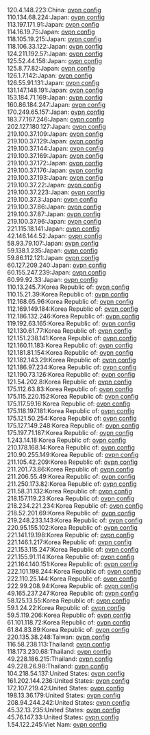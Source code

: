 120.4.148.223:China: [ovpn config](vpn/120_4_148_223.ovpn)  
110.134.68.224:Japan: [ovpn config](vpn/110_134_68_224.ovpn)  
113.197.171.91:Japan: [ovpn config](vpn/113_197_171_91.ovpn)  
114.16.19.75:Japan: [ovpn config](vpn/114_16_19_75.ovpn)  
118.105.19.215:Japan: [ovpn config](vpn/118_105_19_215.ovpn)  
118.106.33.122:Japan: [ovpn config](vpn/118_106_33_122.ovpn)  
124.211.192.57:Japan: [ovpn config](vpn/124_211_192_57.ovpn)  
125.52.44.158:Japan: [ovpn config](vpn/125_52_44_158.ovpn)  
125.8.77.82:Japan: [ovpn config](vpn/125_8_77_82.ovpn)  
126.1.7.142:Japan: [ovpn config](vpn/126_1_7_142.ovpn)  
126.55.91.131:Japan: [ovpn config](vpn/126_55_91_131.ovpn)  
131.147.148.191:Japan: [ovpn config](vpn/131_147_148_191.ovpn)  
153.184.71.169:Japan: [ovpn config](vpn/153_184_71_169.ovpn)  
160.86.184.247:Japan: [ovpn config](vpn/160_86_184_247.ovpn)  
170.249.65.157:Japan: [ovpn config](vpn/170_249_65_157.ovpn)  
183.77.167.246:Japan: [ovpn config](vpn/183_77_167_246.ovpn)  
202.127.180.127:Japan: [ovpn config](vpn/202_127_180_127.ovpn)  
219.100.37.109:Japan: [ovpn config](vpn/219_100_37_109.ovpn)  
219.100.37.129:Japan: [ovpn config](vpn/219_100_37_129.ovpn)  
219.100.37.144:Japan: [ovpn config](vpn/219_100_37_144.ovpn)  
219.100.37.169:Japan: [ovpn config](vpn/219_100_37_169.ovpn)  
219.100.37.172:Japan: [ovpn config](vpn/219_100_37_172.ovpn)  
219.100.37.176:Japan: [ovpn config](vpn/219_100_37_176.ovpn)  
219.100.37.193:Japan: [ovpn config](vpn/219_100_37_193.ovpn)  
219.100.37.22:Japan: [ovpn config](vpn/219_100_37_22.ovpn)  
219.100.37.223:Japan: [ovpn config](vpn/219_100_37_223.ovpn)  
219.100.37.3:Japan: [ovpn config](vpn/219_100_37_3.ovpn)  
219.100.37.86:Japan: [ovpn config](vpn/219_100_37_86.ovpn)  
219.100.37.87:Japan: [ovpn config](vpn/219_100_37_87.ovpn)  
219.100.37.96:Japan: [ovpn config](vpn/219_100_37_96.ovpn)  
221.115.18.141:Japan: [ovpn config](vpn/221_115_18_141.ovpn)  
42.146.144.52:Japan: [ovpn config](vpn/42_146_144_52.ovpn)  
58.93.79.107:Japan: [ovpn config](vpn/58_93_79_107.ovpn)  
59.138.1.235:Japan: [ovpn config](vpn/59_138_1_235.ovpn)  
59.86.112.121:Japan: [ovpn config](vpn/59_86_112_121.ovpn)  
60.127.209.240:Japan: [ovpn config](vpn/60_127_209_240.ovpn)  
60.155.247.239:Japan: [ovpn config](vpn/60_155_247_239.ovpn)  
60.99.92.33:Japan: [ovpn config](vpn/60_99_92_33.ovpn)  
110.13.245.7:Korea Republic of: [ovpn config](vpn/110_13_245_7.ovpn)  
110.15.21.39:Korea Republic of: [ovpn config](vpn/110_15_21_39.ovpn)  
112.168.65.96:Korea Republic of: [ovpn config](vpn/112_168_65_96.ovpn)  
112.169.149.184:Korea Republic of: [ovpn config](vpn/112_169_149_184.ovpn)  
112.186.132.246:Korea Republic of: [ovpn config](vpn/112_186_132_246.ovpn)  
119.192.63.165:Korea Republic of: [ovpn config](vpn/119_192_63_165.ovpn)  
121.130.61.77:Korea Republic of: [ovpn config](vpn/121_130_61_77.ovpn)  
121.151.238.141:Korea Republic of: [ovpn config](vpn/121_151_238_141.ovpn)  
121.160.11.183:Korea Republic of: [ovpn config](vpn/121_160_11_183.ovpn)  
121.181.81.154:Korea Republic of: [ovpn config](vpn/121_181_81_154.ovpn)  
121.182.143.29:Korea Republic of: [ovpn config](vpn/121_182_143_29.ovpn)  
121.186.97.234:Korea Republic of: [ovpn config](vpn/121_186_97_234.ovpn)  
121.190.73.126:Korea Republic of: [ovpn config](vpn/121_190_73_126.ovpn)  
121.54.202.8:Korea Republic of: [ovpn config](vpn/121_54_202_8.ovpn)  
175.112.63.83:Korea Republic of: [ovpn config](vpn/175_112_63_83.ovpn)  
175.115.220.152:Korea Republic of: [ovpn config](vpn/175_115_220_152.ovpn)  
175.117.59.16:Korea Republic of: [ovpn config](vpn/175_117_59_16.ovpn)  
175.118.197.181:Korea Republic of: [ovpn config](vpn/175_118_197_181.ovpn)  
175.121.50.254:Korea Republic of: [ovpn config](vpn/175_121_50_254.ovpn)  
175.127.149.248:Korea Republic of: [ovpn config](vpn/175_127_149_248.ovpn)  
175.197.71.187:Korea Republic of: [ovpn config](vpn/175_197_71_187.ovpn)  
1.243.14.18:Korea Republic of: [ovpn config](vpn/1_243_14_18.ovpn)  
210.178.168.14:Korea Republic of: [ovpn config](vpn/210_178_168_14.ovpn)  
210.90.255.149:Korea Republic of: [ovpn config](vpn/210_90_255_149.ovpn)  
211.105.42.209:Korea Republic of: [ovpn config](vpn/211_105_42_209.ovpn)  
211.201.73.86:Korea Republic of: [ovpn config](vpn/211_201_73_86.ovpn)  
211.206.55.49:Korea Republic of: [ovpn config](vpn/211_206_55_49.ovpn)  
211.250.173.82:Korea Republic of: [ovpn config](vpn/211_250_173_82.ovpn)  
211.58.31.132:Korea Republic of: [ovpn config](vpn/211_58_31_132.ovpn)  
218.157.119.23:Korea Republic of: [ovpn config](vpn/218_157_119_23.ovpn)  
218.234.221.234:Korea Republic of: [ovpn config](vpn/218_234_221_234.ovpn)  
218.52.201.69:Korea Republic of: [ovpn config](vpn/218_52_201_69.ovpn)  
219.248.233.143:Korea Republic of: [ovpn config](vpn/219_248_233_143.ovpn)  
220.95.155.102:Korea Republic of: [ovpn config](vpn/220_95_155_102.ovpn)  
221.141.19.198:Korea Republic of: [ovpn config](vpn/221_141_19_198.ovpn)  
221.146.1.217:Korea Republic of: [ovpn config](vpn/221_146_1_217.ovpn)  
221.153.115.247:Korea Republic of: [ovpn config](vpn/221_153_115_247.ovpn)  
221.155.91.114:Korea Republic of: [ovpn config](vpn/221_155_91_114.ovpn)  
221.164.140.151:Korea Republic of: [ovpn config](vpn/221_164_140_151.ovpn)  
222.101.198.244:Korea Republic of: [ovpn config](vpn/222_101_198_244.ovpn)  
222.110.25.144:Korea Republic of: [ovpn config](vpn/222_110_25_144.ovpn)  
222.99.208.94:Korea Republic of: [ovpn config](vpn/222_99_208_94.ovpn)  
49.165.237.247:Korea Republic of: [ovpn config](vpn/49_165_237_247.ovpn)  
58.125.13.55:Korea Republic of: [ovpn config](vpn/58_125_13_55.ovpn)  
59.1.24.22:Korea Republic of: [ovpn config](vpn/59_1_24_22.ovpn)  
59.5.119.206:Korea Republic of: [ovpn config](vpn/59_5_119_206.ovpn)  
61.101.118.72:Korea Republic of: [ovpn config](vpn/61_101_118_72.ovpn)  
61.84.83.89:Korea Republic of: [ovpn config](vpn/61_84_83_89.ovpn)  
220.135.38.248:Taiwan: [ovpn config](vpn/220_135_38_248.ovpn)  
116.58.238.113:Thailand: [ovpn config](vpn/116_58_238_113.ovpn)  
118.173.230.68:Thailand: [ovpn config](vpn/118_173_230_68.ovpn)  
49.228.186.215:Thailand: [ovpn config](vpn/49_228_186_215.ovpn)  
49.228.26.98:Thailand: [ovpn config](vpn/49_228_26_98.ovpn)  
104.218.54.137:United States: [ovpn config](vpn/104_218_54_137.ovpn)  
161.202.144.236:United States: [ovpn config](vpn/161_202_144_236.ovpn)  
172.107.219.42:United States: [ovpn config](vpn/172_107_219_42.ovpn)  
198.13.36.179:United States: [ovpn config](vpn/198_13_36_179.ovpn)  
208.94.244.242:United States: [ovpn config](vpn/208_94_244_242.ovpn)  
45.32.13.235:United States: [ovpn config](vpn/45_32_13_235.ovpn)  
45.76.147.33:United States: [ovpn config](vpn/45_76_147_33.ovpn)  
1.54.122.245:Viet Nam: [ovpn config](vpn/1_54_122_245.ovpn)  
